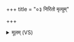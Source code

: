 +++
title = "०३ निरितो मृत्युम्"

+++
<details><summary>मूलम् (VS)</summary>

निरि॒तो मृ॒त्युं निरृ॑तिं॒ निररा॑तिमजामसि। यो नो॒ द्वेष्टि॒ तम॑द्ध्यग्ने अक्रव्या॒द्यमु॑ द्वि॒ष्मस्तमु॑ ते॒ प्र सु॑वामसि ॥
</details>